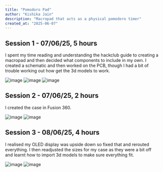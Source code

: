 ```yaml
---
title: "Pomodoro Pad"
author: "Kishika Jain"
description: "Macropad that acts as a physical pomodoro timer"
created_at: "2025-06-07"
---
```


## Session 1 - 07/06/25, 5 hours
I spent my time reading and understanding the hackclub guide to creating a macropad and then decided what components to include in my own. I created a schematic and then worked on the PCB, though I had a bit of trouble working out how get the 3d models to work.

![image](https://github.com/user-attachments/assets/e6b7c5a5-1a23-4207-a153-51544bfc1687)
![image](https://github.com/user-attachments/assets/27d15bec-d3a1-4e15-98b4-e43eb503bd07)
![image](https://github.com/user-attachments/assets/9c789085-0d63-44b9-98a1-16a6ad423720)

## Session 2 - 07/06/25, 2 hours
I created the case in Fusion 360.

![image](https://github.com/user-attachments/assets/0bac9c0a-ded7-4df7-a936-29ec4d4c1855)
![image](https://github.com/user-attachments/assets/5b6f1da8-7e73-48f7-adf1-1309b0473de6)

## Session 3 - 08/06/25, 4 hours
I realised my OLED display was upside down so fixed that and rerouted everything. I then readjusted the sizes for my case as they were a bit off and learnt how to import 3d models to make sure everything fit. 

![image](https://github.com/user-attachments/assets/d3eaf4cb-ebc4-4438-bb6a-71e8d38fc327)
![image](https://github.com/user-attachments/assets/6363ee6f-dd60-405a-a02a-4eeb37075259)
